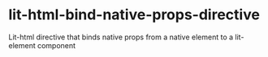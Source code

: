 # lit-html-bind-native-props-directive
Lit-html directive that binds native props from a native element to a lit-element component
